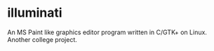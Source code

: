 # illuminati
An MS Paint like graphics editor program written in C/GTK+ on Linux.
Another college project.
